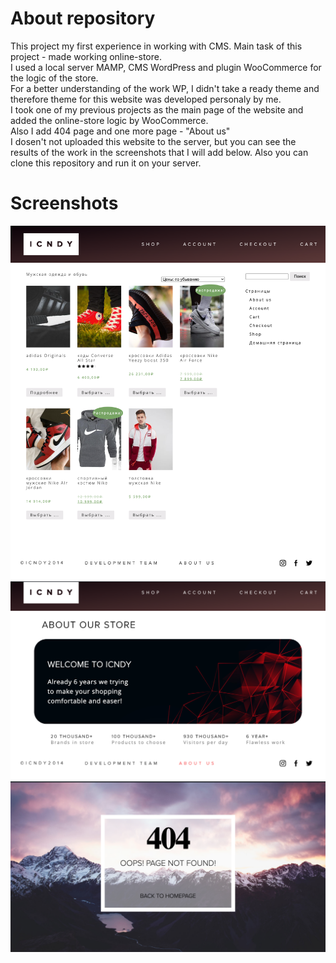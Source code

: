# About repository
This project my first experience in working with CMS. Main task of this project - made working online-store.  
I used a local server MAMP, CMS WordPress and plugin WooCommerce for the logic of the store.  
For a better understanding of the work WP, I didn't take a ready theme and therefore theme for this website was developed personaly by me.  
I took one of my previous projects as the main page of the website and added the online-store logic by WooCommerce.  
Also I add 404 page and one more page - "About us"  
I dosen't not uploaded this website to the server, but you can see the results of the work in the screenshots 
that I will add below. Also you can clone this repository and run it on your server.
# Screenshots
<img align="center" src="screenshots/category.png" alt="category">
<img align="center" src="screenshots/about.png" alt="category">
<img align="center" src="screenshots/404.png" alt="category">
